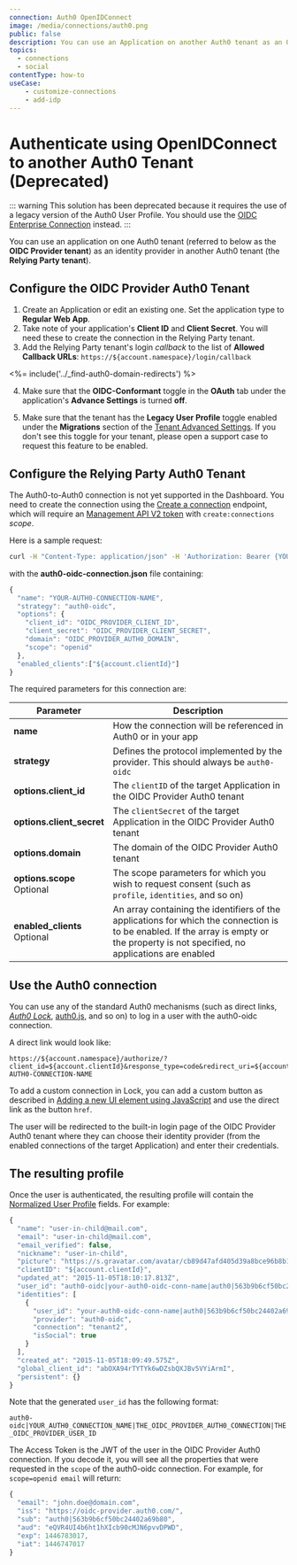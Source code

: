 ```yaml
---
connection: Auth0 OpenIDConnect
image: /media/connections/auth0.png
public: false
description: You can use an Application on another Auth0 tenant as an OIDC identity provider in your current Auth0 tenant.
topics:
  - connections
  - social
contentType: how-to
useCase:
    - customize-connections
    - add-idp
---
```

# Authenticate using OpenIDConnect to another Auth0 Tenant (Deprecated)

::: warning
This solution has been deprecated because it requires the use of a legacy version of the Auth0 User Profile. You should use the [OIDC Enterprise Connection](/connections/enterprise/oidc) instead.
:::

You can use an application on one Auth0 tenant (referred to below as the **OIDC Provider tenant**) as an identity provider in another Auth0 tenant (the **Relying Party tenant**).

## Configure the OIDC Provider Auth0 Tenant

1. Create an Application or edit an existing one. Set the application type to **Regular Web App**.
2. Take note of your application's **Client ID** and **Client Secret**. You will need these to create the connection in the Relying Party tenant.
3. Add the Relying Party tenant's login <dfn data-key="callback">callback</dfn> to the list of **Allowed Callback URLs**: `https://${account.namespace}/login/callback`

<%= include('../_find-auth0-domain-redirects') %>

4. Make sure that the **OIDC-Conformant** toggle in the **OAuth** tab under the application's **Advance Settings** is turned **off**.

5. Make sure that the tenant has the **Legacy User Profile** toggle enabled under the **Migrations** section of the [Tenant Advanced Settings](${manage_url}/#/tenant/advanced). If you don't see this toggle for your tenant, please open a support case to request this feature to be enabled.

## Configure the Relying Party Auth0 Tenant

The Auth0-to-Auth0 connection is not yet supported in the Dashboard. You need to create the connection using the [Create a connection](/api/v2#!/Connections/post_connections) endpoint, which will require an [Management API V2 token](/api/management/v2/tokens) with `create:connections` <dfn data-key="scope">scope</dfn>.

Here is a sample request:

```sh
curl -H "Content-Type: application/json" -H 'Authorization: Bearer {YOUR_API_V2_TOKEN}' -d @auth0-oidc-connection.json https://${account.namespace}/api/v2/connections
```

with the **auth0-oidc-connection.json** file containing:

```js
{
  "name": "YOUR-AUTH0-CONNECTION-NAME",
  "strategy": "auth0-oidc",
  "options": {
    "client_id": "OIDC_PROVIDER_CLIENT_ID",
    "client_secret": "OIDC_PROVIDER_CLIENT_SECRET",
    "domain": "OIDC_PROVIDER_AUTH0_DOMAIN",
    "scope": "openid"
  },
  "enabled_clients":["${account.clientId}"]
}
```

The required parameters for this connection are:

| Parameter | Description |
| - | - |
| **name** | How the connection will be referenced in Auth0 or in your app |
| **strategy** | Defines the protocol implemented by the provider. This should always be `auth0-oidc` |
| **options.client_id** | The `clientID` of the target Application in the OIDC Provider Auth0 tenant |
| **options.client_secret** | The `clientSecret` of the target Application in the OIDC Provider Auth0 tenant |
| **options.domain** | The domain of the OIDC Provider Auth0 tenant |
| **options.scope** <br/><span class="label label-primary">Optional</span> | The scope parameters for which you wish to request consent (such as `profile`, `identities`, and so on) |
| **enabled_clients** <br/><span class="label label-primary">Optional</span> | An array containing the identifiers of the applications for which the connection is to be enabled. If the array is empty or the property is not specified, no applications are enabled |

## Use the Auth0 connection

You can use any of the standard Auth0 mechanisms (such as direct links, <dfn data-key="lock">[Auth0 Lock](/libraries/lock)</dfn>, [auth0.js](/auth0js), and so on) to log in a user with the auth0-oidc connection.

A direct link would look like:

```text
https://${account.namespace}/authorize/?client_id=${account.clientId}&response_type=code&redirect_uri=${account.callback}&state=OPAQUE_VALUE&connection=YOUR-AUTH0-CONNECTION-NAME
```

To add a custom connection in Lock, you can add a custom button as described in [Adding a new UI element using JavaScript](/libraries/lock/v9/ui-customization#adding-a-new-ui-element-using-javascript) and use the direct link as the button `href`.

The user will be redirected to the built-in login page of the OIDC Provider Auth0 tenant where they can choose their identity provider (from the enabled connections of the target Application) and enter their credentials.

## The resulting profile

Once the user is authenticated, the resulting profile will contain the [Normalized User Profile](/users/normalized) fields. For example:

```js
{
  "name": "user-in-child@mail.com",
  "email": "user-in-child@mail.com",
  "email_verified": false,
  "nickname": "user-in-child",
  "picture": "https://s.gravatar.com/avatar/cb89d47afd405d39a8bce96b8b17bcbc?s=480&r=pg&d=https%3A%2F%2Fcdn.auth0.com%2Favatars%2Fus.png",
  "clientID": "${account.clientId}",
  "updated_at": "2015-11-05T18:10:17.813Z",
  "user_id": "auth0-oidc|your-auth0-oidc-conn-name|auth0|563b9b6cf50bc24402a69b80",
  "identities": [
    {
      "user_id": "your-auth0-oidc-conn-name|auth0|563b9b6cf50bc24402a69b80",
      "provider": "auth0-oidc",
      "connection": "tenant2",
      "isSocial": true
    }
  ],
  "created_at": "2015-11-05T18:09:49.575Z",
  "global_client_id": "abOXA94rTYTYk6wDZsbQXJBv5VYiArmI",
  "persistent": {}
}
```

Note that the generated `user_id` has the following format:

`auth0-oidc|YOUR_AUTH0_CONNECTION_NAME|THE_OIDC_PROVIDER_AUTH0_CONNECTION|THE_OIDC_PROVIDER_USER_ID`

The Access Token is the JWT of the user in the OIDC Provider Auth0 connection. If you decode it, you will see all the properties that were requested in the `scope` of the auth0-oidc connection. For example, for `scope=openid email` will return:

```js
{
  "email": "john.doe@domain.com",
  "iss": "https://oidc-provider.auth0.com/",
  "sub": "auth0|563b9b6cf50bc24402a69b80",
  "aud": "eQVR4UI4b6ht1hXIcb90cMJN6pvvDPWD",
  "exp": 1446783017,
  "iat": 1446747017
}
```
